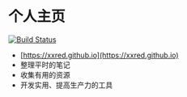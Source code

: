 # 个人主页

[![Build Status](https://dev.azure.com/xxred/xxred.github.io/_apis/build/status/xxred.github.io-CI?branchName=master)](https://dev.azure.com/xxred/xxred.github.io/_build/latest?definitionId=1&branchName=master)

- [https://xxred.github.io](https://xxred.github.io)
- 整理平时的笔记
- 收集有用的资源
- 开发实用、提高生产力的工具
